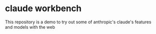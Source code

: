 # claude workbench

This repository is a demo to try out some of anthropic's claude's features and models with the web